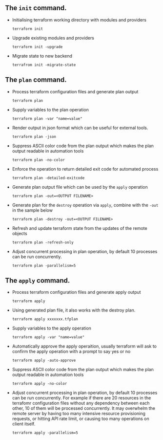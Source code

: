 ## The `init` command.

  - Initialising terraform working directory with modules and providers

    ```
    terraform init
    ```

  - Upgrade existing modules and providers

    ```
    terraform init -upgrade
    ```

  - Migrate state to new backend

    ```
    terrafrom init -migrate-state
    ```

## The `plan` command.
  
  - Process terraform configuration files and generate plan output

    ```
    terraform plan
    ```

  - Supply variables to the plan operation

    ```
    terraform plan -var "name=value"
    ```

  - Render output in json format which can be useful for external tools.
 
    ```
    terraform plan -json
    ```

  - Suppress ASCII color code from the plan output which makes the plan output readable in automation tools
 
    ```
    terraform plan -no-color
    ```

  - Enforce the operation to return detailed exit code for automated process
 
    ```
    terraform plan -detailed-exitcode
    ```

  - Generate plan output file which can be used by the `apply` operation
 
    ```
    terraform plan -out=<OUTPUT FILENAME>
    ```

  - Generate plan for the `destroy` operation via `apply`, combine with the `-out` in the sample below
    
    ```
    terraform plan -destroy -out=<OUTPUT FILENAME>
    ```

  - Refresh and update terraform state from the updates of the remote objects
 
    ```
    terraform plan -refresh-only
    ```

  - Adjust concurrent processing in plan operation, by default 10 processes can be run concurrently. 
  
    ```
    terraform plan -parallelism=5
    ```

## The `apply` command.
  
  - Process terraform configuration files and generate apply output

    ```
    terraform apply
    ```

  - Using generated plan file, it also works with the destroy plan.

    ```
    terraform apply xxxxxxx.tfplan
    ```

  - Supply variables to the apply operation

    ```
    terraform apply -var "name=value"
    ```

  - Automatically approve the apply operaition, usually terraform will ask to confirm the apply operation with a prompt to say yes or no

    ```
    terraform apply -auto-approve
    ```

  - Suppress ASCII color code from the plan output which makes the plan output readable in automation tools
 
    ```
    terraform apply -no-color
    ```
    
  - Adjust concurrent processing in plan operation, by default 10 processes can be run concurrently. For example if there are 20 resources in the terrafomr configuration files without any dependency between each other, 10 of them will be processed concurrently. It may overwhelm the remote server by having too many intensive resource provisioning requests, or hitting API rate limit, or causing too many operations on client itself.
  
    ```
    terraform apply -parallelism=5
    ```
    

